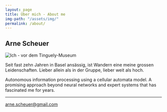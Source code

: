 ```yaml
---
layout: page
title: Über mich - About me 
img-path: "/assets/img/"
permalink: /about/
---
```


## Arne Scheuer

![Ich - vor dem Tinguely-Museum]({{page.img-path}}myPicture.jpg)

Seit fast zehn Jahren in Basel ansässig, ist Wandern eine meine grossen Leidenschaften.
Lieber allein als in der Gruppe, lieber weit als hoch.

Autonomous information processing using a cellular automata model. 
A promising approach beyond neural networks and expert systems that has fascinated me for years.


---

arne.scheuer@gmail.com
